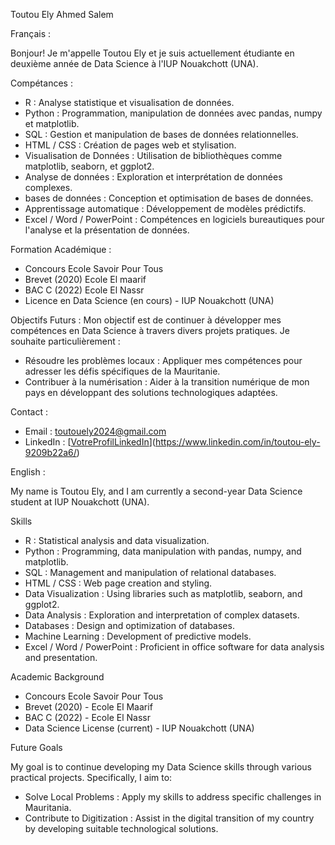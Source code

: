 Toutou Ely Ahmed Salem

Français : 

Bonjour! Je m'appelle Toutou Ely et je suis actuellement étudiante en deuxième année de Data Science à l'IUP Nouakchott (UNA).

Compétances : 
 - R : Analyse statistique et visualisation de données.
 - Python : Programmation, manipulation de données avec pandas, numpy et matplotlib.
 - SQL :  Gestion et manipulation de bases de données relationnelles.
 - HTML / CSS : Création de pages web et stylisation.
 - Visualisation de Données : Utilisation de bibliothèques comme matplotlib, seaborn, et ggplot2.
 - Analyse de données : Exploration et interprétation de données complexes.
 - bases de données : Conception et optimisation de bases de données.
 - Apprentissage automatique : Développement de modèles prédictifs.
 - Excel / Word / PowerPoint : Compétences en logiciels bureautiques pour l'analyse et la présentation de données.

Formation Académique :
 - Concours Ecole Savoir Pour Tous
 - Brevet (2020) Ecole El maarif
 - BAC C (2022) Ecole El Nassr
 - Licence en Data Science (en cours) - IUP Nouakchott (UNA)

Objectifs Futurs :
Mon objectif est de continuer à développer mes compétences en Data Science à travers divers projets pratiques. Je souhaite particulièrement :
 - Résoudre les problèmes locaux : Appliquer mes compétences pour adresser les défis spécifiques de la Mauritanie.
 - Contribuer à la numérisation : Aider à la transition numérique de mon pays en développant des solutions technologiques adaptées.

Contact :
- Email : toutouely2024@gmail.com
- LinkedIn : [[VotreProfilLinkedIn](https://www.linkedin.com/in/votreprofil)](https://www.linkedin.com/in/toutou-ely-9209b22a6/)

English :

My name is Toutou Ely, and I am currently a second-year Data Science student at IUP Nouakchott (UNA).

Skills
 - R : Statistical analysis and data visualization.
 - Python : Programming, data manipulation with pandas, numpy, and matplotlib.
 - SQL : Management and manipulation of relational databases.
 - HTML / CSS : Web page creation and styling.
 - Data Visualization : Using libraries such as matplotlib, seaborn, and ggplot2.
 - Data Analysis : Exploration and interpretation of complex datasets.
 - Databases : Design and optimization of databases.
 - Machine Learning : Development of predictive models.
 - Excel / Word / PowerPoint : Proficient in office software for data analysis and presentation.

Academic Background

 - Concours Ecole Savoir Pour Tous
 - Brevet (2020) - Ecole El Maarif
 - BAC C (2022) - Ecole El Nassr
 - Data Science License (current) - IUP Nouakchott (UNA)
 
Future Goals

My goal is to continue developing my Data Science skills through various practical projects. Specifically, I aim to:
 - Solve Local Problems : Apply my skills to address specific challenges in Mauritania.
 - Contribute to Digitization : Assist in the digital transition of my country by developing suitable technological solutions.


